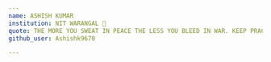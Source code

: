 ```yaml
---
name: ASHISH KUMAR 
institution: NIT WARANGAL 🚩 
quote: THE MORE YOU SWEAT IN PEACE THE LESS YOU BLEED IN WAR. KEEP PRACTICING UNTILL YOU KNOW THE CRUCKS OF ANYTHING YOU LEARN AND THAT MAKES YOU ANSWER ANYTHING ABOUT IT ANYTIME
github_user: Ashishk9670

---
```

